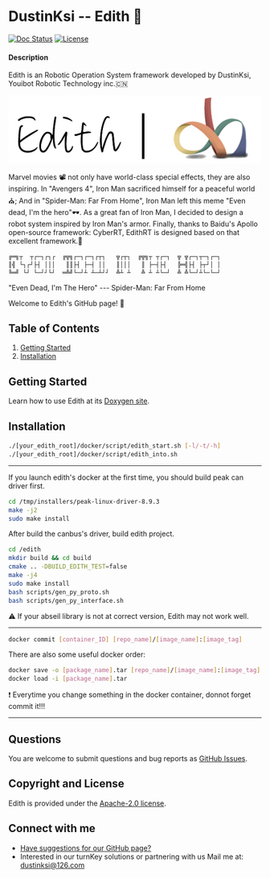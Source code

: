 # DustinKsi -- Edith :rocket:
[![Doc Status](https://travis-ci.org/dustinksi/Edith.svg?branch=master)](https://dustinksi.github.io/Edith/)
[![License](https://img.shields.io/badge/License-Apache%202.0-blue.svg)](https://github.com/dustinksi/Edith/blob/master/LICENSE)

#### Description
Edith is an Robotic Operation System framework developed by DustinKsi, Youibot Robotic Technology inc.:cn:

![Edith RT logo](docs/images/EidthLogo.png)

Marvel movies :film_projector: not only have world-class special effects, they are also inspiring. In "Avengers 4", Iron Man sacrificed himself for a peaceful world:church:; And in "Spider-Man: Far From Home", Iron Man left this meme "Even dead, I'm the hero":dark_sunglasses:. As a great fan of Iron Man, I decided to design a robot system inspired by Iron Man's armor.
Finally, thanks to Baidu's Apollo open-source framework: CyberRT, EdithRT is designed based on that excellent framework.:rocket:

```
╔═╗┬  ┬┌─┐┌┐┌  ╔╦╗┌─┐┌─┐┌┬┐   ╦┌┬┐  ╔╦╗┬ ┬┌─┐  ╦ ╦┌─┐┬─┐┌─┐
║╣ └┐┌┘├┤ │││   ║║├┤ ├─┤ ││   ║│││   ║ ├─┤├┤   ╠═╣├┤ ├┬┘│ │
╚═╝ └┘ └─┘┘└┘  ═╩╝└─┘┴ ┴─┴┘┘  ╩┴ ┴   ╩ ┴ ┴└─┘  ╩ ╩└─┘┴└─└─┘
```
"Even Dead, I'm The Hero" --- Spider-Man: Far From Home

Welcome to Edith's GitHub page! :rocket:


## Table of Contents

1. [Getting Started](#getting-started)
2. [Installation](#Installation)

## Getting Started
Learn how to use Edith at its [Doxygen site](http://dustinksi.cn/edith/docs).

## Installation
```bash
./[your_edith_root]/docker/script/edith_start.sh [-l/-t/-h]
./[your_edith_root]/docker/script/edith_into.sh
```
****
If you launch edith's docker at the first time, you should build peak can driver first.
```bash
cd /tmp/installers/peak-linux-driver-8.9.3
make -j2
sudo make install
```
After build the canbus's driver, build edith project.
```bash
cd /edith
mkdir build && cd build
cmake .. -DBUILD_EDITH_TEST=false
make -j4
sudo make install
bash scripts/gen_py_proto.sh
bash scripts/gen_py_interface.sh
```
:warning: If your abseil library is not at correct version, Edith may not work well.
****
```bash
docker commit [container_ID] [repo_name]/[image_name]:[image_tag]
```
There are also some useful docker order:
```bash
docker save -o [package_name].tar [repo_name]/[image_name]:[image_tag]
docker load -i [package_name].tar
```
:exclamation: Everytime you change something in the docker container, donnot forget commit it!!!
****

## Questions

You are welcome to submit questions and bug reports as [GitHub Issues](https://github.com/dustinksi/Edith/issues).

## Copyright and License

Edith is provided under the [Apache-2.0 license](https://github.com/dustinksi/Edith/blob/master/LICENSE).

## Connect with me
* [Have suggestions for our GitHub page?](https://github.com/dustinksi/Edith/issues)
* Interested in our turnKey solutions or partnering with us Mail me at: [dustinksi@126.com](mailto:dustinksi@126.com)